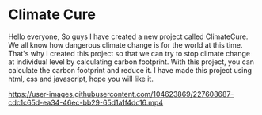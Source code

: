 # Climate Cure
Hello everyone, So guys I have created a new project called ClimateCure. We all know how dangerous climate change is for the world at this time. That's why I created this project so that we can try to stop climate change at individual level by calculating carbon footprint. With this project, you can calculate the carbon footprint and reduce it. I have made this project using html, css and javascript, hope you will like it.

https://user-images.githubusercontent.com/104623869/227608687-cdc1c65d-ea34-46ec-bb29-65d1a1f4dc16.mp4

